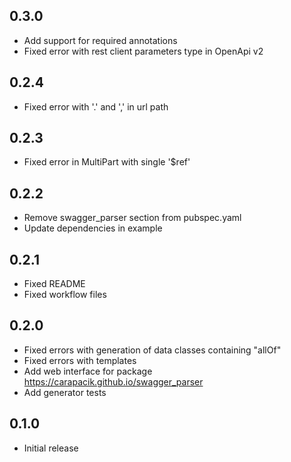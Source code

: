 ## 0.3.0

- Add support for required annotations
- Fixed error with rest client parameters type in OpenApi v2

## 0.2.4

- Fixed error with '.' and ',' in url path

## 0.2.3

- Fixed error in MultiPart with single '$ref'

## 0.2.2

- Remove swagger_parser section from pubspec.yaml
- Update dependencies in example

## 0.2.1

- Fixed README
- Fixed workflow files

## 0.2.0

- Fixed errors with generation of data classes containing "allOf"
- Fixed errors with templates
- Add web interface for package https://carapacik.github.io/swagger_parser
- Add generator tests

## 0.1.0

- Initial release
